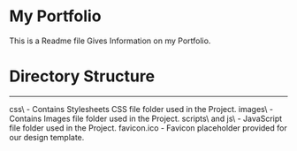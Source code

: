 # My Portfolio
This is a Readme file Gives Information on my Portfolio. 

# Directory Structure
-------------------
css\                - Contains Stylesheets CSS file folder used in the Project.
images\             - Contains Images file folder used in the Project. 
scripts\ and js\    - JavaScript file folder used in the Project. 
favicon.ico         - Favicon placeholder provided for our design template. 